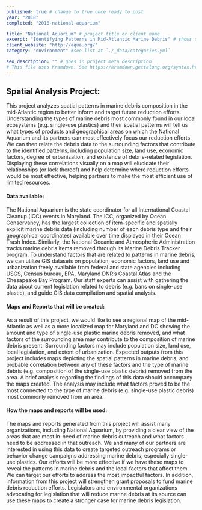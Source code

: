 ```yaml
---
published: true # change to true once ready to post
year: "2018"
completed: "2018-national-aquarium"

title: "National Aquarium" # project title or client name
excerpt: "Identifying Patterns in Mid-Atlantic Marine Debris" # shows on project list page
client_website: "http://aqua.org/"
category: "environment" #see list at `./_data/categories.yml`

seo_description: "" # goes in project meta description
# This file uses Kramdown. See https://kramdown.gettalong.org/syntax.html for syntax
---
```


## Spatial Analysis Project:
This project analyzes spatial patterns in marine debris composition in the mid-Atlantic region to better inform and target future reduction efforts. Understanding the types of marine debris most commonly found in our local ecosystems (e.g. single-use plastics) and their spatial patterns will tell us what types of products and geographical areas on which the National Aquarium and its partners can most effectively focus our reduction efforts. We can then relate the debris data to the surrounding factors that contribute to the identified patterns, including population size, land use, economic factors, degree of urbanization, and existence of debris-related legislation. Displaying these correlations visually on a map will elucidate their relationships (or lack thereof) and help determine where reduction efforts would be most effective, helping partners to make the most efficient use of limited resources.

#### Data available:
The National Aquarium is the state coordinator for all International Coastal Cleanup (ICC) events in Maryland. The ICC, organized by Ocean Conservancy, has the largest collection of item-specific and spatially explicit marine debris data (including number of each debris type and their geographical coordinates) available over time displayed in their Ocean Trash Index. Similarly, the National Oceanic and Atmospheric Administration tracks marine debris items removed through its Marine Debris Tracker program. To understand factors that are related to patterns in marine debris, we can utilize GIS datasets on population, economic factors, land use and urbanization freely available from federal and state agencies including USGS, Census bureau, EPA, Maryland DNR’s Coastal Atlas and the Chesapeake Bay Program. Our staff experts can assist with gathering the data about current legislation related to debris (e.g. bans on single-use plastic), and guide GIS data compilation and spatial analysis.

#### Maps and Reports that will be created:
As a result of this project, we would like to see a regional map of the mid-Atlantic as well as a more localized map for Maryland and DC showing the amount and type of single-use plastic marine debris removed, and what factors of the surrounding area may contribute to the composition of marine debris present. Surrounding factors may include population size, land use, local legislation, and extent of urbanization. Expected outputs from this project includes maps depicting the spatial patterns in marine debris, and probable correlation between any of these factors and the type of marine debris (e.g. composition of the single-use plastic debris) removed from the area. A brief analysis regarding the findings of this data should accompany the maps created. The analysis may include what factors proved to be the most connected to the type of marine debris (e.g. single-use plastic debris) most commonly removed from an area.

#### How the maps and reports will be used:
The maps and reports generated from this project will assist many organizations, including National Aquarium, by providing a clear view of the areas that are most in-need of marine debris outreach and what factors need to be addressed in that outreach. We and many of our partners are interested in using this data to create targeted outreach programs or behavior change campaigns addressing marine debris, especially single-use plastics. Our efforts will be more effective if we have these maps to reveal the patterns in marine debris and the local factors that affect them. We can target our efforts to address the most impactful factors. In addition, information from this project will strengthen grant proposals to fund marine debris reduction efforts. Legislators and environmental organizations advocating for legislation that will reduce marine debris at its source can use these maps to create a stronger case for marine debris legislation.
